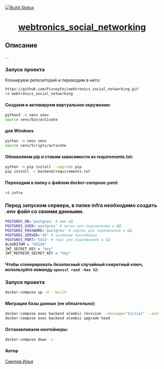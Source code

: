 [![Build Status](https://github.com/PivnoyFei/webtronics_social_networking/actions/workflows/main.yml/badge.svg?branch=main)](https://github.com/PivnoyFei/webtronics_social_networking/actions/workflows/main.yml)

<h1 align="center"><a target="_blank" href="">webtronics_social_networking</a></h1>

## Описание
...


### Запуск проекта
Клонируем репозиторий и переходим в него:
```bash
https://github.com/PivnoyFei/webtronics_social_networking.git
cd webtronics_social_networking
```
#### Создаем и активируем виртуальное окружение:
```bash
python3 -m venv venv
source venv/bin/activate
```
#### для Windows
```bash
python -m venv venv
source venv/Scripts/activate
```
#### Обновиляем pip и ставим зависимости из requirements.txt:
```bash
python -m pip install --upgrade pip
pip install -r backend/requirements.txt
```

#### Переходим в папку с файлом docker-compose.yaml:
```bash
cd infra
```

### Перед запуском сервера, в папке infra необходимо создать .env файл со своими данными.
```bash
POSTGRES_DB='postgres' # имя БД
POSTGRES_USER='postgres' # логин для подключения к БД
POSTGRES_PASSWORD='postgres' # пароль для подключения к БД
POSTGRES_SERVER='db' # название контейнера
POSTGRES_PORT='5432' # порт для подключения к БД
ALGORITHM = "HS256"
JWT_SECRET_KEY = "key"
JWT_REFRESH_SECRET_KEY = "key"
```

#### Чтобы сгенерировать безопасный случайный секретный ключ, используйте команду ```openssl rand -hex 32```:

### Запуск проекта
```bash
docker-compose up -d --build
```

#### Миграции базы данных (не обязательно):
```bash
docker-compose exec backend alembic revision --message="Initial" --autogenerate
docker-compose exec backend alembic upgrade head
```

#### Останавливаем контейнеры:
```bash
docker-compose down -v
```

#### Автор
[Смелов Илья](https://github.com/PivnoyFei)